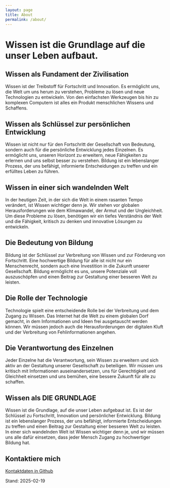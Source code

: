 ```yaml
---
layout: page
title: About
permalink: /about/
---
```


# Wissen ist die Grundlage auf die unser Leben aufbaut.

## Wissen als Fundament der Zivilisation

Wissen ist der Treibstoff für Fortschritt und Innovation. Es ermöglicht uns, die Welt um uns herum zu verstehen, Probleme zu lösen und neue Technologien zu entwickeln. Von den einfachsten Werkzeugen bis hin zu komplexen Computern ist alles ein Produkt menschlichen Wissens und Schaffens.

## Wissen als Schlüssel zur persönlichen Entwicklung

Wissen ist nicht nur für den Fortschritt der Gesellschaft von Bedeutung, sondern auch für die persönliche Entwicklung jedes Einzelnen. Es ermöglicht uns, unseren Horizont zu erweitern, neue Fähigkeiten zu erlernen und uns selbst besser zu verstehen. Bildung ist ein lebenslanger Prozess, der uns befähigt, informierte Entscheidungen zu treffen und ein erfülltes Leben zu führen.


## Wissen in einer sich wandelnden Welt

In der heutigen Zeit, in der sich die Welt in einem rasanten Tempo verändert, ist Wissen wichtiger denn je. Wir stehen vor globalen Herausforderungen wie dem Klimawandel, der Armut und der Ungleichheit. Um diese Probleme zu lösen, benötigen wir ein tiefes Verständnis der Welt und die Fähigkeit, kritisch zu denken und innovative Lösungen zu entwickeln.

## Die Bedeutung von Bildung

Bildung ist der Schlüssel zur Verbreitung von Wissen und zur Förderung von Fortschritt. Eine hochwertige Bildung für alle ist nicht nur ein Menschenrecht, sondern auch eine Investition in die Zukunft unserer Gesellschaft. Bildung ermöglicht es uns, unsere Potenziale voll auszuschöpfen und einen Beitrag zur Gestaltung einer besseren Welt zu leisten.

## Die Rolle der Technologie

Technologie spielt eine entscheidende Rolle bei der Verbreitung und dem Zugang zu Wissen. Das Internet hat die Welt zu einem globalen Dorf gemacht, in dem Informationen und Ideen frei ausgetauscht werden können. Wir müssen jedoch auch die Herausforderungen der digitalen Kluft und der Verbreitung von Fehlinformationen angehen.

## Die Verantwortung des Einzelnen

Jeder Einzelne hat die Verantwortung, sein Wissen zu erweitern und sich aktiv an der Gestaltung unserer Gesellschaft zu beteiligen. Wir müssen uns kritisch mit Informationen auseinandersetzen, uns für Gerechtigkeit und Gleichheit einsetzen und uns bemühen, eine bessere Zukunft für alle zu schaffen.

## Wissen als DIE GRUNDLAGE

Wissen ist die Grundlage, auf die unser Leben aufgebaut ist. Es ist der Schlüssel zu Fortschritt, Innovation und persönlicher Entwicklung. Bildung ist ein lebenslanger Prozess, der uns befähigt, informierte Entscheidungen zu treffen und einen Beitrag zur Gestaltung einer besseren Welt zu leisten. In einer sich wandelnden Welt ist Wissen wichtiger denn je, und wir müssen uns alle dafür einsetzen, dass jeder Mensch Zugang zu hochwertiger Bildung hat.



## Kontaktiere mich

[Kontaktdaten in Github](https://github.com/S2030c)

Stand: 2025-02-19
